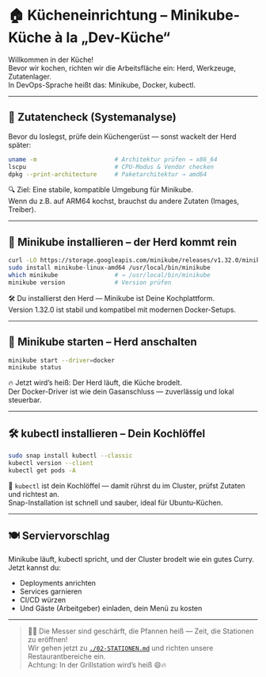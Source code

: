 [//]: # (docs/Minikube-Restaurant/Minikube-Kueche/01-KUECHE.md)
# 🏠 Kücheneinrichtung – Minikube-Küche à la „Dev-Küche“

Willkommen in der Küche!  
Bevor wir kochen, richten wir die Arbeitsfläche ein: Herd, Werkzeuge, Zutatenlager.  
In DevOps-Sprache heißt das: Minikube, Docker, kubectl.

---

## 🧪 Zutatencheck (Systemanalyse)

Bevor du loslegst, prüfe dein Küchengerüst — sonst wackelt der Herd später:

```bash
uname -m                      # Architektur prüfen → x86_64
lscpu                         # CPU-Modus & Vendor checken
dpkg --print-architecture     # Paketarchitektur → amd64
```

🔍 Ziel: Eine stabile, kompatible Umgebung für Minikube.  
Wenn du z.B. auf ARM64 kochst, brauchst du andere Zutaten (Images, Treiber).

---

## 🔧 Minikube installieren – der Herd kommt rein

```bash
curl -LO https://storage.googleapis.com/minikube/releases/v1.32.0/minikube-linux-amd64
sudo install minikube-linux-amd64 /usr/local/bin/minikube
which minikube                # → /usr/local/bin/minikube
minikube version              # Version prüfen
```

🛠️ Du installierst den Herd — Minikube ist Deine Kochplattform.  
Version 1.32.0 ist stabil und kompatibel mit modernen Docker-Setups.

---

## 🚀 Minikube starten – Herd anschalten

```bash
minikube start --driver=docker
minikube status
```

🔥 Jetzt wird’s heiß: Der Herd läuft, die Küche brodelt.  
Der Docker-Driver ist wie dein Gasanschluss — zuverlässig und lokal steuerbar.

---

## 🛠️ kubectl installieren – Dein Kochlöffel

```bash
sudo snap install kubectl --classic
kubectl version --client
kubectl get pods -A
```

🥄 `kubectl` ist dein Kochlöffel — damit rührst du im Cluster, prüfst Zutaten und richtest an.  
Snap-Installation ist schnell und sauber, ideal für Ubuntu-Küchen.

---

## 🍽️ Serviervorschlag

Minikube läuft, kubectl spricht, und der Cluster brodelt wie ein gutes Curry.  
Jetzt kannst du:

- Deployments anrichten
- Services garnieren
- CI/CD würzen
- Und Gäste (Arbeitgeber) einladen, dein Menü zu kosten

---

> 🧑‍🍳 Die Messer sind geschärft, die Pfannen heiß — Zeit, die Stationen zu eröffnen!  
> Wir gehen jetzt zu [`./02-STATIONEN.md`](02-STATIONEN.md) und richten unsere Restaurantbereiche ein.  
> Achtung: In der Grillstation wird’s heiß 😄🔥
